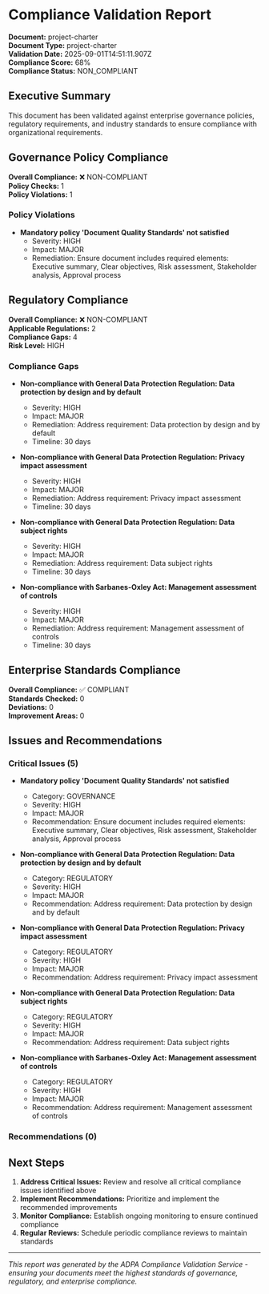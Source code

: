 # Compliance Validation Report

**Document:** project-charter  
**Document Type:** project-charter  
**Validation Date:** 2025-09-01T14:51:11.907Z  
**Compliance Score:** 68%  
**Compliance Status:** NON_COMPLIANT  

## Executive Summary

This document has been validated against enterprise governance policies, regulatory requirements, and industry standards to ensure compliance with organizational requirements.

## Governance Policy Compliance

**Overall Compliance:** ❌ NON-COMPLIANT  
**Policy Checks:** 1  
**Policy Violations:** 1  


### Policy Violations

- **Mandatory policy 'Document Quality Standards' not satisfied**
  - Severity: HIGH
  - Impact: MAJOR
  - Remediation: Ensure document includes required elements: Executive summary, Clear objectives, Risk assessment, Stakeholder analysis, Approval process



## Regulatory Compliance

**Overall Compliance:** ❌ NON-COMPLIANT  
**Applicable Regulations:** 2  
**Compliance Gaps:** 4  
**Risk Level:** HIGH  


### Compliance Gaps

- **Non-compliance with General Data Protection Regulation: Data protection by design and by default**
  - Severity: HIGH
  - Impact: MAJOR
  - Remediation: Address requirement: Data protection by design and by default
  - Timeline: 30 days

- **Non-compliance with General Data Protection Regulation: Privacy impact assessment**
  - Severity: HIGH
  - Impact: MAJOR
  - Remediation: Address requirement: Privacy impact assessment
  - Timeline: 30 days

- **Non-compliance with General Data Protection Regulation: Data subject rights**
  - Severity: HIGH
  - Impact: MAJOR
  - Remediation: Address requirement: Data subject rights
  - Timeline: 30 days

- **Non-compliance with Sarbanes-Oxley Act: Management assessment of controls**
  - Severity: HIGH
  - Impact: MAJOR
  - Remediation: Address requirement: Management assessment of controls
  - Timeline: 30 days



## Enterprise Standards Compliance

**Overall Compliance:** ✅ COMPLIANT  
**Standards Checked:** 0  
**Deviations:** 0  
**Improvement Areas:** 0  



## Issues and Recommendations

### Critical Issues (5)

- **Mandatory policy 'Document Quality Standards' not satisfied**
  - Category: GOVERNANCE
  - Severity: HIGH
  - Impact: MAJOR
  - Recommendation: Ensure document includes required elements: Executive summary, Clear objectives, Risk assessment, Stakeholder analysis, Approval process

- **Non-compliance with General Data Protection Regulation: Data protection by design and by default**
  - Category: REGULATORY
  - Severity: HIGH
  - Impact: MAJOR
  - Recommendation: Address requirement: Data protection by design and by default

- **Non-compliance with General Data Protection Regulation: Privacy impact assessment**
  - Category: REGULATORY
  - Severity: HIGH
  - Impact: MAJOR
  - Recommendation: Address requirement: Privacy impact assessment

- **Non-compliance with General Data Protection Regulation: Data subject rights**
  - Category: REGULATORY
  - Severity: HIGH
  - Impact: MAJOR
  - Recommendation: Address requirement: Data subject rights

- **Non-compliance with Sarbanes-Oxley Act: Management assessment of controls**
  - Category: REGULATORY
  - Severity: HIGH
  - Impact: MAJOR
  - Recommendation: Address requirement: Management assessment of controls


### Recommendations (0)


## Next Steps

1. **Address Critical Issues:** Review and resolve all critical compliance issues identified above
2. **Implement Recommendations:** Prioritize and implement the recommended improvements
3. **Monitor Compliance:** Establish ongoing monitoring to ensure continued compliance
4. **Regular Reviews:** Schedule periodic compliance reviews to maintain standards

---

*This report was generated by the ADPA Compliance Validation Service - ensuring your documents meet the highest standards of governance, regulatory, and enterprise compliance.*
